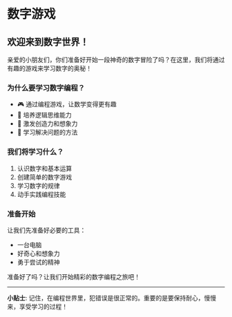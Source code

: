 # 数字游戏

## 欢迎来到数字世界！

亲爱的小朋友们，你们准备好开始一段神奇的数字冒险了吗？在这里，我们将通过有趣的游戏来学习数字的奥秘！

### 为什么要学习数字编程？

- 🎮 通过编程游戏，让数学变得更有趣
- 🧩 培养逻辑思维能力
- 🌟 激发创造力和想象力
- 🎯 学习解决问题的方法

### 我们将学习什么？

1. 认识数字和基本运算
2. 创建简单的数字游戏
3. 学习数字的规律
4. 动手实践编程技能

### 准备开始

让我们先准备好必要的工具：
- 一台电脑
- 好奇心和想象力
- 勇于尝试的精神

准备好了吗？让我们开始精彩的数字编程之旅吧！

---

**小贴士**: 记住，在编程世界里，犯错误是很正常的。重要的是要保持耐心，慢慢来，享受学习的过程！
